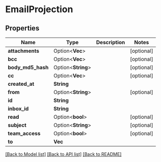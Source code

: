 # EmailProjection

## Properties

Name | Type | Description | Notes
------------ | ------------- | ------------- | -------------
**attachments** | Option<**Vec<String>**> |  | [optional]
**bcc** | Option<**Vec<String>**> |  | [optional]
**body_md5_hash** | Option<**String**> |  | [optional]
**cc** | Option<**Vec<String>**> |  | [optional]
**created_at** | **String** |  | 
**from** | Option<**String**> |  | [optional]
**id** | **String** |  | 
**inbox_id** | **String** |  | 
**read** | Option<**bool**> |  | [optional]
**subject** | Option<**String**> |  | [optional]
**team_access** | Option<**bool**> |  | [optional]
**to** | **Vec<String>** |  | 

[[Back to Model list]](../README#documentation-for-models) [[Back to API list]](../README#documentation-for-api-endpoints) [[Back to README]](../README)


